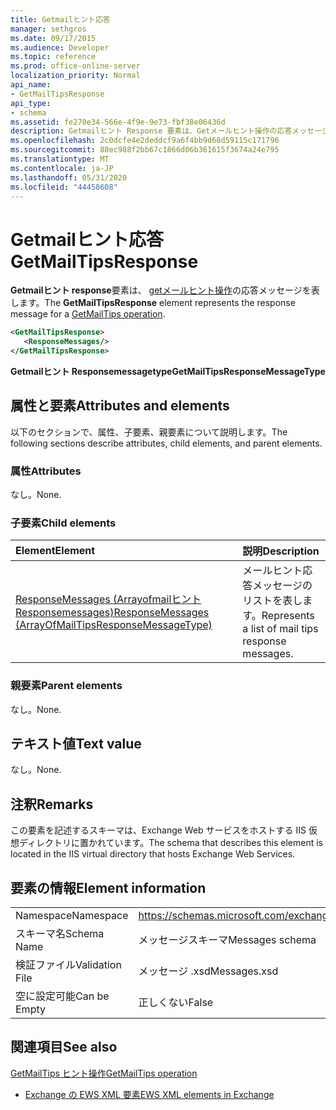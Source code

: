 ```yaml
---
title: Getmailヒント応答
manager: sethgros
ms.date: 09/17/2015
ms.audience: Developer
ms.topic: reference
ms.prod: office-online-server
localization_priority: Normal
api_name:
- GetMailTipsResponse
api_type:
- schema
ms.assetid: fe270e34-566e-4f9e-9e73-fbf38e06436d
description: Getmailヒント Response 要素は、Getメールヒント操作の応答メッセージを表します。
ms.openlocfilehash: 2c0dcfe4e2deddcf9a6f4bb9d68d59115c171796
ms.sourcegitcommit: 88ec988f2bb67c1866d06b361615f3674a24e795
ms.translationtype: MT
ms.contentlocale: ja-JP
ms.lasthandoff: 05/31/2020
ms.locfileid: "44458608"
---
```

# <a name="getmailtipsresponse"></a><span data-ttu-id="9d412-103">Getmailヒント応答</span><span class="sxs-lookup"><span data-stu-id="9d412-103">GetMailTipsResponse</span></span>

<span data-ttu-id="9d412-104">**Getmailヒント response**要素は、 [getメールヒント操作](getmailtips-operation.md)の応答メッセージを表します。</span><span class="sxs-lookup"><span data-stu-id="9d412-104">The **GetMailTipsResponse** element represents the response message for a [GetMailTips operation](getmailtips-operation.md).</span></span>
  
```XML
<GetMailTipsResponse>
   <ResponseMessages/>
</GetMailTipsResponse>
```

 <span data-ttu-id="9d412-105">**Getmailヒント Responsemessagetype**</span><span class="sxs-lookup"><span data-stu-id="9d412-105">**GetMailTipsResponseMessageType**</span></span>
## <a name="attributes-and-elements"></a><span data-ttu-id="9d412-106">属性と要素</span><span class="sxs-lookup"><span data-stu-id="9d412-106">Attributes and elements</span></span>

<span data-ttu-id="9d412-107">以下のセクションで、属性、子要素、親要素について説明します。</span><span class="sxs-lookup"><span data-stu-id="9d412-107">The following sections describe attributes, child elements, and parent elements.</span></span>
  
### <a name="attributes"></a><span data-ttu-id="9d412-108">属性</span><span class="sxs-lookup"><span data-stu-id="9d412-108">Attributes</span></span>

<span data-ttu-id="9d412-109">なし。</span><span class="sxs-lookup"><span data-stu-id="9d412-109">None.</span></span>
  
### <a name="child-elements"></a><span data-ttu-id="9d412-110">子要素</span><span class="sxs-lookup"><span data-stu-id="9d412-110">Child elements</span></span>

|<span data-ttu-id="9d412-111">**Element**</span><span class="sxs-lookup"><span data-stu-id="9d412-111">**Element**</span></span>|<span data-ttu-id="9d412-112">**説明**</span><span class="sxs-lookup"><span data-stu-id="9d412-112">**Description**</span></span>|
|:-----|:-----|
|[<span data-ttu-id="9d412-113">ResponseMessages (Arrayofmailヒント Responsemessages)</span><span class="sxs-lookup"><span data-stu-id="9d412-113">ResponseMessages (ArrayOfMailTipsResponseMessageType)</span></span>](responsemessages-arrayofmailtipsresponsemessagetype.md) <br/> |<span data-ttu-id="9d412-114">メールヒント応答メッセージのリストを表します。</span><span class="sxs-lookup"><span data-stu-id="9d412-114">Represents a list of mail tips response messages.</span></span>  <br/> |
   
### <a name="parent-elements"></a><span data-ttu-id="9d412-115">親要素</span><span class="sxs-lookup"><span data-stu-id="9d412-115">Parent elements</span></span>

<span data-ttu-id="9d412-116">なし。</span><span class="sxs-lookup"><span data-stu-id="9d412-116">None.</span></span>
  
## <a name="text-value"></a><span data-ttu-id="9d412-117">テキスト値</span><span class="sxs-lookup"><span data-stu-id="9d412-117">Text value</span></span>

<span data-ttu-id="9d412-118">なし。</span><span class="sxs-lookup"><span data-stu-id="9d412-118">None.</span></span>
  
## <a name="remarks"></a><span data-ttu-id="9d412-119">注釈</span><span class="sxs-lookup"><span data-stu-id="9d412-119">Remarks</span></span>

<span data-ttu-id="9d412-120">この要素を記述するスキーマは、Exchange Web サービスをホストする IIS 仮想ディレクトリに置かれています。</span><span class="sxs-lookup"><span data-stu-id="9d412-120">The schema that describes this element is located in the IIS virtual directory that hosts Exchange Web Services.</span></span>
  
## <a name="element-information"></a><span data-ttu-id="9d412-121">要素の情報</span><span class="sxs-lookup"><span data-stu-id="9d412-121">Element information</span></span>

|||
|:-----|:-----|
|<span data-ttu-id="9d412-122">Namespace</span><span class="sxs-lookup"><span data-stu-id="9d412-122">Namespace</span></span>  <br/> |https://schemas.microsoft.com/exchange/services/2006/messages  <br/> |
|<span data-ttu-id="9d412-123">スキーマ名</span><span class="sxs-lookup"><span data-stu-id="9d412-123">Schema Name</span></span>  <br/> |<span data-ttu-id="9d412-124">メッセージスキーマ</span><span class="sxs-lookup"><span data-stu-id="9d412-124">Messages schema</span></span>  <br/> |
|<span data-ttu-id="9d412-125">検証ファイル</span><span class="sxs-lookup"><span data-stu-id="9d412-125">Validation File</span></span>  <br/> |<span data-ttu-id="9d412-126">メッセージ .xsd</span><span class="sxs-lookup"><span data-stu-id="9d412-126">Messages.xsd</span></span>  <br/> |
|<span data-ttu-id="9d412-127">空に設定可能</span><span class="sxs-lookup"><span data-stu-id="9d412-127">Can be Empty</span></span>  <br/> |<span data-ttu-id="9d412-128">正しくない</span><span class="sxs-lookup"><span data-stu-id="9d412-128">False</span></span>  <br/> |
   
## <a name="see-also"></a><span data-ttu-id="9d412-129">関連項目</span><span class="sxs-lookup"><span data-stu-id="9d412-129">See also</span></span>



[<span data-ttu-id="9d412-130">GetMailTips ヒント操作</span><span class="sxs-lookup"><span data-stu-id="9d412-130">GetMailTips operation</span></span>](getmailtips-operation.md)


- [<span data-ttu-id="9d412-131">Exchange の EWS XML 要素</span><span class="sxs-lookup"><span data-stu-id="9d412-131">EWS XML elements in Exchange</span></span>](ews-xml-elements-in-exchange.md)

